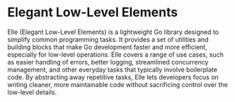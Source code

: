 # Elegant Low-Level Elements
Elle (Elegant Low-Level Elements) is a lightweight Go library designed to simplify common programming tasks. It provides a set of utilities and building blocks that make Go development faster and more efficient, especially for low-level operations. Elle covers a range of use cases, such as easier handling of errors, better logging, streamlined concurrency management, and other everyday tasks that typically involve boilerplate code. By abstracting away repetitive tasks, Elle lets developers focus on writing cleaner, more maintainable code without sacrificing control over the low-level details.
